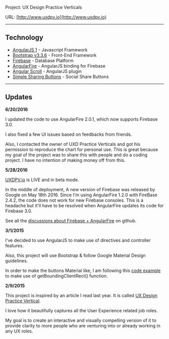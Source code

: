 Project: UX Design Practice Verticals

URL: [http://www.uxdpv.io](http://www.uxdpv.io)

---

## Technology

- [AngularJS 1](https://angularjs.org/) - Javascript Framework
- [Bootstrap v3.3.6](http://getbootstrap.com/) - Front-End Framework
- [Firebase](https://firebase.google.com/) - Database Platform
- [AngularFire](https://github.com/firebase/angularfire) - AngularJS binding for Firebase
- [Angular Scroll](https://github.com/oblador/angular-scroll) - AngularJS plugin
- [Simple Sharing Buttons](https://simplesharingbuttons.com/) - Social Share Buttons

---

## Updates

**6/20/2016**

I updated the code to use AngularFire 2.0.1, which now supports Firebase 3.0. 

I also fixed a few UI issues based on feedbacks from friends. 

Also, I contacted the owner of UXD Practice Verticals and got his permission to reproduce the chart for personal use. This is great because my goal of the project was to share this with people and do a coding project. I have no intention of making money off from this. 

**5/28/2016**

[UXDPV.io](http://www.uxdpv.io) is LIVE and in beta mode. 

In the middle of deployment, A new version of Firebase was released by Google on May 18th 2016. Since I'm using AngularFire 1.2.0 with FireBase 2.4.2, the code does not work for new Firebase consoles. This is a headache but it'll have to be resolved when AngularFire updates its code for Firebase 3.0. 

See all the [discussions about Firebase + AngularFire](https://github.com/firebase/angularfire/issues/718) on github. 


**3/1/2015**

I've decided to use AngularJS to make use of directives and controller features. 

Also, this project will use Bootstrap & follow Google Material Design guidelines. 

In order to make the buttons Material like, I am following this [code example](http://codepen.io/ayamflow/pen/HarIg) to make use of getBoundingClientRect() function.


**2/9/2015**

This project is inspired by an article I read last year. It is called [UX Design Practice Vertical](http://www.uxmatters.com/mt/archives/2014/08/ux-design-practice-verticals.php). 

I love how it beautifully captures all the User Experience related job roles. 

My goal is to create an interactive and visually compelling version of it to provide clarity to more people who are venturing into or already working in any UX roles. 